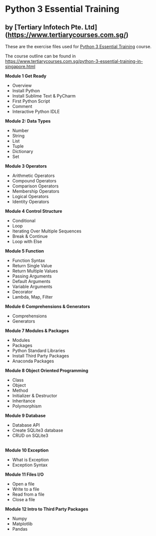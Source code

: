 # Python 3 Essential Training
## by [Tertiary Infotech Pte. Ltd] (https://www.tertiarycourses.com.sg/)

These are the exercise files used for [Python 3 Essential Training](https://www.tertiarycourses.com.sg/python-3-essential-training-in-singapore.html) course. 

The course outline can be found in 
https://www.tertiarycourses.com.sg/python-3-essential-training-in-singapore.html

<p><strong>Module 1 Get Ready</strong> </p>
<ul>
<li>Overview</li>
<li>Install Python</li>
<li>Install Sublime Text &amp; PyCharm</li>
<li>First Python Script</li>
<li>Comment</li>
<li>Interactive Python IDLE</li>
</ul>
<p><strong>Module 2: Data Types</strong></p>
<ul>
<li>Number&nbsp;</li>
<li>String&nbsp;</li>
<li>List</li>
<li>Tuple</li>
<li>Dictionary</li>
<li>Set</li>
</ul>
<p><strong>Module 3 Operators</strong> </p>
<ul>
<li>Arithmetic Operators</li>
<li>Compound Operators</li>
<li>Comparison Operators</li>
<li>Membership Operators</li>
<li>Logical Operators</li>
<li>Identity Operators</li>
</ul>
<p><strong>Module 4 Control Structure</strong> </p>
<ul>
<li>Conditional</li>
<li>Loop</li>
<li>Iterating Over Multiple Sequences</li>
<li>Break &amp; Continue</li>
<li>Loop with Else</li>
</ul>
<p><strong>Module 5 Function</strong> </p>
<ul>
<li>Function Syntax</li>
<li>Return Single Value</li>
<li>Return Multiple Values</li>
<li>Passing Arguments</li>
<li>Default Arguments</li>
<li>Variable Arguments</li>
<li>Decorator</li>
<li>Lambda, Map, Filter</li>
</ul>
<p><strong>Module 6 Comprehensions &amp; Generators</strong> </p>
<ul>
<li>Comprehensions</li>
<li>Generators</li>
</ul>
<p><strong>Module 7 Modules &amp; Packages</strong> </p>
<ul>
<li>Modules</li>
<li>Packages</li>
<li>Python Standard Libraries</li>
<li>Install Third Party Packages</li>
<li>Anaconda Packages</li>
</ul>
<p><strong>Module 8 Object Oriented Programming</strong></p>
<ul>
<li>Class</li>
<li>Object</li>
<li>Method</li>
<li>Initializer &amp; Destructor&nbsp;</li>
<li>Inheritance</li>
<li>Polymorphism</li>
</ul>
<p><strong>Module 9 Database</strong></p>
<ul>
<li>Database API</li>
<li>Create SQLite3 database</li>
<li>CRUD on SQLite3</li>
</ul>
<p><br /><strong>Module 10 Exception</strong></p>
<ul>
<li>What is Exception</li>
<li>Exception Syntax</li>
</ul>
<p><strong>Module 11 Files I/O</strong></p>
<ul>
<li>Open a file</li>
<li>Write to a file</li>
<li>Read from a file</li>
<li>Close a file</li>
</ul>
<p><strong>Module 12 Intro to Third Party Packages</strong></p>
<ul>
<li>Numpy</li>
<li>Matplotlib</li>
<li>Pandas</li>
</ul>
